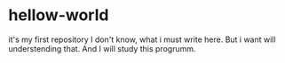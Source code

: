 # hellow-world
it's my first repository
I don't know, what i must write here. But i want will understending that.
And I will study this progrumm.

